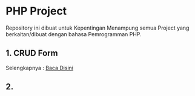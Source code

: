 # PHP Project
Repository ini dibuat untuk Kepentingan Menampung semua Project yang berkaitan/dibuat dengan bahasa Pemrogramman PHP.

## 1. CRUD Form 
Selengkapnya : <a href="https://github.com/JosephCETH30/PHPproject/tree/main/CRUD%20Form">Baca Disini</a>

## 2. 
